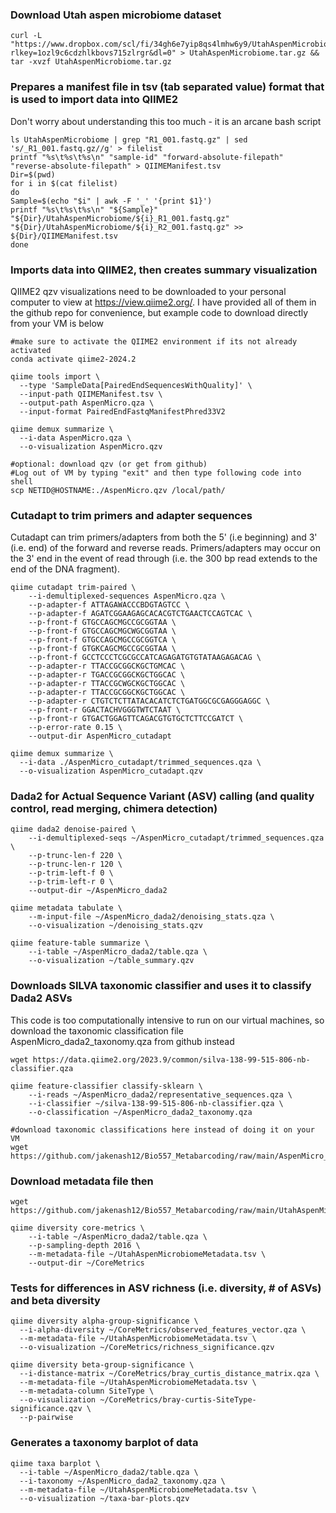 ### Download Utah aspen microbiome dataset
```
curl -L "https://www.dropbox.com/scl/fi/34gh6e7yip8qs4lmhw6y9/UtahAspenMicrobiome.tar.gz?rlkey=1ozl9c6cdzhlkbovs715zlrgr&dl=0" > UtahAspenMicrobiome.tar.gz && tar -xvzf UtahAspenMicrobiome.tar.gz
```

### Prepares a manifest file in tsv (tab separated value) format that is used to import data into QIIME2
Don't worry about understanding this too much - it is an arcane bash script
```
ls UtahAspenMicrobiome | grep "R1_001.fastq.gz" | sed 's/_R1_001.fastq.gz//g' > filelist
printf "%s\t%s\t%s\n" "sample-id" "forward-absolute-filepath" "reverse-absolute-filepath" > QIIMEManifest.tsv
Dir=$(pwd)
for i in $(cat filelist)
do
Sample=$(echo "$i" | awk -F '_' '{print $1}')
printf "%s\t%s\t%s\n" "${Sample}" "${Dir}/UtahAspenMicrobiome/${i}_R1_001.fastq.gz" "${Dir}/UtahAspenMicrobiome/${i}_R2_001.fastq.gz" >> ${Dir}/QIIMEManifest.tsv
done
```

### Imports data into QIIME2, then creates summary visualization 
QIIME2 qzv visualizations need to be downloaded to your personal computer to view at https://view.qiime2.org/. I have provided all of them in the github repo for convenience, but example code to download directly from your VM is below
```
#make sure to activate the QIIME2 environment if its not already activated
conda activate qiime2-2024.2

qiime tools import \
  --type 'SampleData[PairedEndSequencesWithQuality]' \
  --input-path QIIMEManifest.tsv \
  --output-path AspenMicro.qza \
  --input-format PairedEndFastqManifestPhred33V2

qiime demux summarize \
  --i-data AspenMicro.qza \
  --o-visualization AspenMicro.qzv

#optional: download qzv (or get from github)
#Log out of VM by typing "exit" and then type following code into shell
scp NETID@HOSTNAME:./AspenMicro.qzv /local/path/
```

### Cutadapt to trim primers and adapter sequences
Cutadapt can trim primers/adapters from both the 5' (i.e beginning) and 3' (i.e. end) of the forward and reverse reads. Primers/adapters may occur on the 3' end in the event of read through (i.e. the 300 bp read extends to the end of the DNA fragment).
```
qiime cutadapt trim-paired \
	--i-demultiplexed-sequences AspenMicro.qza \
	--p-adapter-f ATTAGAWACCCBDGTAGTCC \
	--p-adapter-f AGATCGGAAGAGCACACGTCTGAACTCCAGTCAC \
	--p-front-f GTGCCAGCMGCCGCGGTAA \
	--p-front-f GTGCCAGCMGCWGCGGTAA \
	--p-front-f GTGCCAGCMGCCGCGGTCA \
	--p-front-f GTGKCAGCMGCCGCGGTAA \
	--p-front-f GCCTCCCTCGCGCCATCAGAGATGTGTATAAGAGACAG \
	--p-adapter-r TTACCGCGGCKGCTGMCAC \
	--p-adapter-r TGACCGCGGCKGCTGGCAC \
	--p-adapter-r TTACCGCWGCKGCTGGCAC \
	--p-adapter-r TTACCGCGGCKGCTGGCAC \
	--p-adapter-r CTGTCTCTTATACACATCTCTGATGGCGCGAGGGAGGC \
	--p-front-r GGACTACHVGGGTWTCTAAT \
	--p-front-r GTGACTGGAGTTCAGACGTGTGCTCTTCCGATCT \
	--p-error-rate 0.15 \
	--output-dir AspenMicro_cutadapt

qiime demux summarize \
  --i-data ./AspenMicro_cutadapt/trimmed_sequences.qza \
  --o-visualization AspenMicro_cutadapt.qzv
```

### Dada2 for Actual Sequence Variant (ASV) calling (and quality control, read merging, chimera detection)
```
qiime dada2 denoise-paired \
	--i-demultiplexed-seqs ~/AspenMicro_cutadapt/trimmed_sequences.qza \
	--p-trunc-len-f 220 \
	--p-trunc-len-r 120 \
	--p-trim-left-f 0 \
	--p-trim-left-r 0 \
	--output-dir ~/AspenMicro_dada2

qiime metadata tabulate \
	--m-input-file ~/AspenMicro_dada2/denoising_stats.qza \
	--o-visualization ~/denoising_stats.qzv

qiime feature-table summarize \
	--i-table ~/AspenMicro_dada2/table.qza \
	--o-visualization ~/table_summary.qzv
```

### Downloads SILVA taxonomic classifier and uses it to classify Dada2 ASVs
This code is too computationally intensive to run on our virtual machines, so download the taxonomic classification file AspenMicro_dada2_taxonomy.qza from github instead
```
wget https://data.qiime2.org/2023.9/common/silva-138-99-515-806-nb-classifier.qza

qiime feature-classifier classify-sklearn \
	--i-reads ~/AspenMicro_dada2/representative_sequences.qza \
	--i-classifier ~/silva-138-99-515-806-nb-classifier.qza \
	--o-classification ~/AspenMicro_dada2_taxonomy.qza

#download taxonomic classifications here instead of doing it on your VM
wget https://github.com/jakenash12/Bio557_Metabarcoding/raw/main/AspenMicro_dada2_taxonomy.qza
```

### Download metadata file then 
```
wget https://github.com/jakenash12/Bio557_Metabarcoding/raw/main/UtahAspenMicrobiomeMetadata.tsv

qiime diversity core-metrics \
	--i-table ~/AspenMicro_dada2/table.qza \
	--p-sampling-depth 2016 \
	--m-metadata-file ~/UtahAspenMicrobiomeMetadata.tsv \
	--output-dir ~/CoreMetrics
```

### Tests for differences in ASV richness (i.e. diversity, # of ASVs) and beta diversity
```
qiime diversity alpha-group-significance \
  --i-alpha-diversity ~/CoreMetrics/observed_features_vector.qza \
  --m-metadata-file ~/UtahAspenMicrobiomeMetadata.tsv \
  --o-visualization ~/CoreMetrics/richness_significance.qzv

qiime diversity beta-group-significance \
  --i-distance-matrix ~/CoreMetrics/bray_curtis_distance_matrix.qza \
  --m-metadata-file ~/UtahAspenMicrobiomeMetadata.tsv \
  --m-metadata-column SiteType \
  --o-visualization ~/CoreMetrics/bray-curtis-SiteType-significance.qzv \
  --p-pairwise
```

### Generates a taxonomy barplot of data
```
qiime taxa barplot \
  --i-table ~/AspenMicro_dada2/table.qza \
  --i-taxonomy ~/AspenMicro_dada2_taxonomy.qza \
  --m-metadata-file ~/UtahAspenMicrobiomeMetadata.tsv \
  --o-visualization ~/taxa-bar-plots.qzv
```